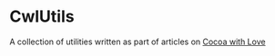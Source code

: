 # CwlUtils

A collection of utilities written as part of articles on [Cocoa with Love](http://cocoawithlove.com)
